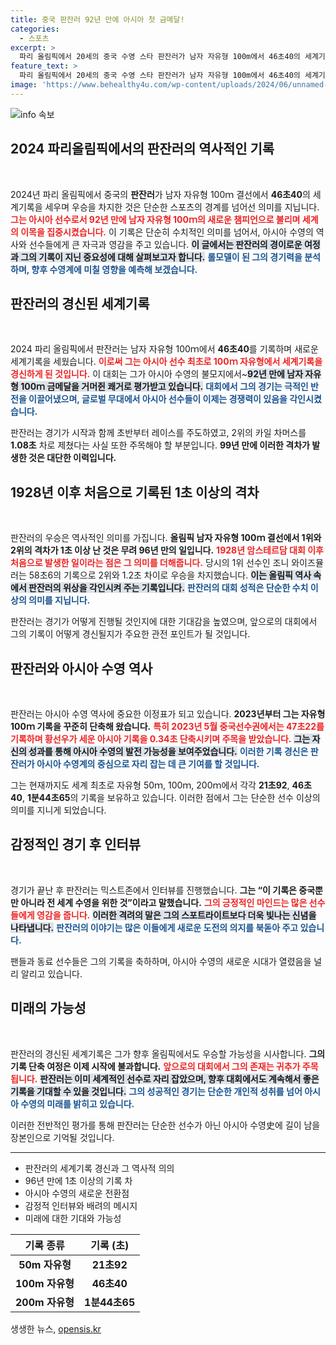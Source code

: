 ```yaml
---
title: 중국 판잔러 92년 만에 아시아 첫 금메달!
categories:
  - 스포츠
excerpt: >
  파리 올림픽에서 20세의 중국 수영 스타 판잔러가 남자 자유형 100m에서 46초40의 세계기록을 세우며 우승! 비범한 기록 차로 아시아 최초의 금메달리스트에 등극한 판잔러의 이야기, 클릭해 확인하세요!
feature_text: >
  파리 올림픽에서 20세의 중국 수영 스타 판잔러가 남자 자유형 100m에서 46초40의 세계기록을 세우며 우승! 비범한 기록 차로 아시아 최초의 금메달리스트에 등극한 판잔러의 이야기, 클릭해 확인하세요!
image: 'https://www.behealthy4u.com/wp-content/uploads/2024/06/unnamed-file.png'
---
```


<p><img src="https://www.behealthy4u.com/wp-content/uploads/2024/06/unnamed-file.png" alt="info 속보" /></p>

<h2 data-ke-size="size26">2024 파리올림픽에서의 판잔러의 역사적인 기록</h2>

<p data-ke-size="size16">&nbsp;</p>

<p>2024년 파리 올림픽에서 중국의 <b>판잔러</b>가 남자 자유형 100ｍ 결선에서 <b>46초40</b>의 세계기록을 세우며 우승을 차지한 것은 단순한 스포츠의 경계를 넘어선 의미를 지닙니다. <b><span style="color: #ee2323;">그는 아시아 선수로서 92년 만에 남자 자유형 100ｍ의 새로운 챔피언으로 불리며 세계의 이목을 집중시켰습니다.</span></b> 이 기록은 단순히 수치적인 의미를 넘어서, 아시아 수영의 역사와 선수들에게 큰 자극과 영감을 주고 있습니다. <b><span style="background-color: #21538527;">이 글에서는 판잔러의 경이로운 여정과 그의 기록이 지닌 중요성에 대해 살펴보고자 합니다.</span></b> <b><span style="color: #1a5490;">롤모델이 된 그의 경기력을 분석하며, 향후 수영계에 미칠 영향을 예측해 보겠습니다.</span></b></p>

<h2 data-ke-size="size26">판잔러의 경신된 세계기록</h2>

<p data-ke-size="size16">&nbsp;</p>

<p>2024 파리 올림픽에서 판잔러는 남자 자유형 100ｍ에서 <b>46초40</b>를 기록하며 새로운 세계기록을 세웠습니다. <b><span style="color: #ee2323;">이로써 그는 아시아 선수 최초로 100ｍ 자유형에서 세계기록을 경신하게 된 것입니다.</span></b> 이 대회는 그가 아시아 수영의 불모지에서~<b><span style="background-color: #21538527;">92년 만에 남자 자유형 100ｍ 금메달을 거머쥔 쾌거로 평가받고 있습니다.</span></b> <b><span style="color: #1a5490;">대회에서 그의 경기는 극적인 반전을 이끌어냈으며, 글로벌 무대에서 아시아 선수들이 이제는 경쟁력이 있음을 각인시켰습니다.</span></b></p>

<p>판잔러는 경기가 시작과 함께 초반부터 레이스를 주도하였고, 2위의 카일 차머스를 <b>1.08초</b> 차로 제쳤다는 사실 또한 주목해야 할 부분입니다. <b>99년 만에 이러한 격차가 발생한 것은 대단한 이력입니다.</b></p>

<h2 data-ke-size="size26">1928년 이후 처음으로 기록된 1초 이상의 격차</h2>

<p data-ke-size="size16">&nbsp;</p>

<p>판잔러의 우승은 역사적인 의미를 가집니다. <b>올림픽 남자 자유형 100ｍ 결선에서 1위와 2위의 격차가 1초 이상 난 것은 무려 96년 만의 일입니다.</b> <b><span style="color: #ee2323;">1928년 암스테르담 대회 이후 처음으로 발생한 일이라는 점은 그 의미를 더해줍니다.</span></b> 당시의 1위 선수인 조니 와이즈뮬러는 58초6의 기록으로 2위와 1.2초 차이로 우승을 차지했습니다. <b><span style="background-color: #21538527;">이는 올림픽 역사 속에서 판잔러의 위상을 각인시켜 주는 기록입니다.</span></b> <b><span style="color: #1a5490;">판잔러의 대회 성적은 단순한 수치 이상의 의미를 지닙니다.</span></b></p>

<p>판잔러는 경기가 어떻게 진행될 것인지에 대한 기대감을 높였으며, 앞으로의 대회에서 그의 기록이 어떻게 경신될지가 주요한 관전 포인트가 될 것입니다.</p>

<h2 data-ke-size="size26">판잔러와 아시아 수영 역사</h2>

<p data-ke-size="size16">&nbsp;</p>

<p>판잔러는 아시아 수영 역사에 중요한 이정표가 되고 있습니다. <b>2023년부터 그는 자유형 100ｍ 기록을 꾸준히 단축해 왔습니다.</b> <b><span style="color: #ee2323;">특히 2023년 5월 중국선수권에서는 47초22를 기록하며 황선우가 세운 아시아 기록을 0.34초 단축시키며 주목을 받았습니다.</span></b> <b><span style="background-color: #21538527;">그는 자신의 성과를 통해 아시아 수영의 발전 가능성을 보여주었습니다.</span></b> <b><span style="color: #1a5490;">이러한 기록 경신은 판잔러가 아시아 수영계의 중심으로 자리 잡는 데 큰 기여를 할 것입니다.</span></b></p>

<p>그는 현재까지도 세계 최초로 자유형 50ｍ, 100ｍ, 200ｍ에서 각각 <b>21초92</b>, <b>46초40</b>, <b>1분44초65</b>의 기록을 보유하고 있습니다. 이러한 점에서 그는 단순한 선수 이상의 의미를 지니게 되었습니다.</p>

<h2 data-ke-size="size26">감정적인 경기 후 인터뷰</h2>

<p data-ke-size="size16">&nbsp;</p>

<p>경기가 끝난 후 판잔러는 믹스트존에서 인터뷰를 진행했습니다. <b>그는 “이 기록은 중국뿐만 아니라 전 세계 수영을 위한 것”이라고 말했습니다.</b> <b><span style="color: #ee2323;">그의 긍정적인 마인드는 많은 선수들에게 영감을 줍니다.</span></b> <b><span style="background-color: #21538527;">이러한 격려의 말은 그의 스포트라이트보다 더욱 빛나는 신념을 나타냅니다.</span></b> <b><span style="color: #1a5490;">판잔러의 이야기는 많은 이들에게 새로운 도전의 의지를 북돋아 주고 있습니다.</span></b></p>

<p>팬들과 동료 선수들은 그의 기록을 축하하며, 아시아 수영의 새로운 시대가 열렸음을 널리 알리고 있습니다.</p>

<h2 data-ke-size="size26">미래의 가능성</h2>

<p data-ke-size="size16">&nbsp;</p>

<p>판잔러의 경신된 세계기록은 그가 향후 올림픽에서도 우승할 가능성을 시사합니다. <b>그의 기록 단축 여정은 이제 시작에 불과합니다.</b> <b><span style="color: #ee2323;">앞으로의 대회에서 그의 존재는 귀추가 주목됩니다.</span></b> <b><span style="background-color: #21538527;">판잔러는 이미 세계적인 선수로 자리 잡았으며, 향후 대회에서도 계속해서 좋은 기록을 기대할 수 있을 것입니다.</span></b> <b><span style="color: #1a5490;">그의 성공적인 경기는 단순한 개인적 성취를 넘어 아시아 수영의 미래를 밝히고 있습니다.</span></b></p>

<p>이러한 전반적인 평가를 통해 판잔러는 단순한 선수가 아닌 아시아 수영史에 길이 남을 장본인으로 기억될 것입니다.</p>

<hr>

<ul>
    <li>판잔러의 세계기록 경신과 그 역사적 의의</li>
    <li>96년 만에 1초 이상의 기록 차</li>
    <li>아시아 수영의 새로운 전환점</li>
    <li>감정적 인터뷰와 배려의 메시지</li>
    <li>미래에 대한 기대와 가능성</li>
</ul>

<table style="width: 100%;">
    <thead>
        <tr>
            <th style="text-align: center;">기록 종류</th>
            <th style="text-align: center;">기록 (초)</th>
        </tr>
    </thead>
    <tbody>
        <tr>
            <td style="text-align: center; height: 17px;"><b>50m 자유형</b></td>
            <td style="text-align: center; height: 17px;"><b>21초92</b></td>
        </tr>
        <tr>
            <td style="text-align: center; height: 17px;"><b>100m 자유형</b></td>
            <td style="text-align: center; height: 17px;"><b>46초40</b></td>
        </tr>
        <tr>
            <td style="text-align: center; height: 17px;"><b>200m 자유형</b></td>
            <td style="text-align: center; height: 17px;"><b>1분44초65</b></td>
        </tr>
    </tbody>
</table>
생생한 뉴스, <a href="https://opensis.kr" rel="dofollow">opensis.kr</a>


